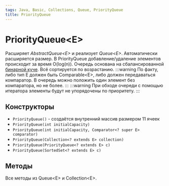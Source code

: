 ```yaml
---
tags: Java, Basic, Collections, Queue, PriorityQueue
title: PriorityQueue
---
```

# PriorityQueue\<E>
Расширяет *AbstractQueue\<E>* и реализует *Queue\<E>*.
Автоматически расширяется размер.
В PriorityQueue добавление/удаление элементов происходит за время O(log(n)). Очередь основана на сбалансированной [бинарной куче](https://habr.com/ru/post/112222/).
Всё сортируется по возрастанию.
:::warning
По факту, либо тип E должен быть Comparable\<E>, либо должен передаваться компаратор. 
В очередь можно положить один элемент без компаратора, но не более.
:::
:::warning
При обходе очереди с помощью итератора элементы будут не упорядочены по приоритету.
:::

## Конструкторы
* `PriorityQueue()` - создаётся внутренний массив размером 11 ячеек
* `PriorityQueue(int initialCapacity)`
* `PriorityQueue(int initialCapacity, Comparator<? super E> comparator)`
* `PriorityQueue(Collection<? extends E> collection)`
* `PriorityQueue(PriorityQueue<? extends E> c)`
* `PriorityQueue(SortedSet<? extends E> c)`

## Методы

Все методы из Queue\<E> и Collection\<E>.